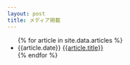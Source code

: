 ```yaml
---
layout: post
title: メディア掲載
---
```

<ul>
  {% for article in site.data.articles %}
  <li><span>{{article.date}}</span> <a href="{{article.url}}">{{article.title}}</a></li>
  {% endfor %}
</ul>
